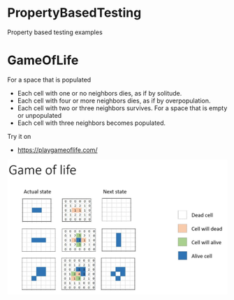 # PropertyBasedTesting
Property based testing examples

# GameOfLife
For a space that is populated
* Each cell with one or no neighbors dies, as if by solitude.
* Each cell with four or more neighbors dies, as if by overpopulation.
* Each cell with two or three neighbors survives.
For a space that is empty or unpopulated
* Each cell with three neighbors becomes populated.


Try it on 
* https://playgameoflife.com/


![Alt text](./GameOfLife_examples.JPG?raw=true "Rules examples")


